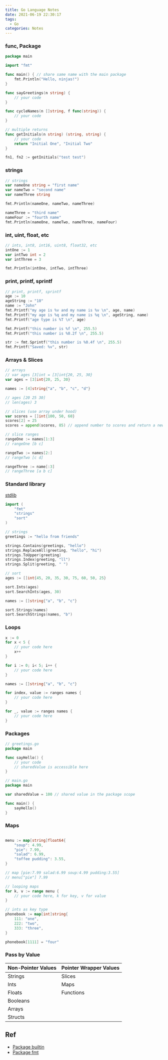 ```yaml
---
title: Go Language Notes
date: 2021-06-19 22:30:17
tags:
  - Go
categories: Notes
---
```


### func, Package

```go
package main

import "fmt"

func main() { // share same name with the main package
	fmt.Println("Hello, ninjas!")
}

func sayGreetings(n string) {
	// your code
}

func cycleNames(n []string, f func(string)) {
	// your code
}

// multiple returns 
func getInitials(n string) (string, string) {
	// your code
	return "Initial One", "Initial Two"
}

fn1, fn2 := getInitials("test test")

```

### strings

```go
// strings
var nameOne string = "first name"
var nameTwo = "second name"
var nameThree string

fmt.Println(nameOne, nameTwo, nameThree)

nameThree = "third name"
nameFour := "fourth name"
fmt.Println(nameOne, nameTwo, nameThree, nameFour)
```

### int, uint, float, etc

```go
// ints, int8, int16, uint8, float32, etc
intOne := 1
var intTwo int = 2
var intThree = 3

fmt.Println(intOne, intTwo, intThree)
```

### print, printf, sprintf

```go
// print, printf, sprintf
age := 10
ageString := "10"
name := "John"
fmt.Printf("my age is %v and my name is %v \n", age, name)
fmt.Printf("my age is %q and my name is %q \n", ageString, name)
fmt.Printf("age type is %T \n", age)

fmt.Printf("this number is %f \n", 255.5)
fmt.Printf("this number is %0.2f \n", 255.5)

str := fmt.Sprintf("this number is %0.4f \n", 255.5)
fmt.Printf("Saved: %v", str)
```

### Arrays & Slices

```go
// arrays
// var ages [3]int = [3]int{20, 25, 30}
var ages = [3]int{20, 25, 30}

names := [4]string{"a", "b", "c", "d"}

// ages [20 25 30]
// len(ages) 3

// slices (use array under hood)
var scores = []int{100, 50, 60}
scores[2] = 25
scores = append(scores, 85) // append number to scores and return a new one

// slice ranges
rangeOne := names[1:3]
// rangeOne [b c]

rangeTwo := names[2:]
// rangeTwo [c d]

rangeThree := name[:3]
// rangeThree [a b c]

```

### Standard library

[stdlib](https://golang.org/pkg/#stdlib)

```go
import (
	"fmt"
	"strings"
	"sort"
)

// strings
greetings := "hello from friends"

strings.Contains(greetings, "hello")
strings.ReplaceAll(greeting, "hello", "hi")
strings.ToUpper(greeting)
strings.Index(greeting, "ll")
strings.Split(greeting, " ")

// sort
ages := []int{45, 20, 35, 30, 75, 60, 50, 25}

sort.Ints(ages)
sort.SearchInts(ages, 30)

names := []string{"a", "b", "c"}

sort.Strings(names)
sort.SearchStrings(names, "b")

```

### Loops

```go
x := 0
for x < 5 {
	// your code here
	x++
}

for i := 0; i< 5; i++ {
	// your code here
}

names := []string{"a", "b", "c"}

for index, value := ranges names {
	// your code here
}

for _, value := ranges names {
	// your code here
}

```

### Packages

```go
// greetings.go
package main

func sayHello() {
	// your code
	// sharedValue is accessible here
}

// main.go
package main

var sharedValue = 100 // shared value in the package scope

func main() {
	sayHello()
}

```

### Maps

```go

menu := map[string]float64{
	"soup": 4.99,
	"pie": 7.99,
	"salad": 6.99,
	"toffee pudding": 3.55,
}

// map [pie:7.99 salad:6.99 soup:4.99 pudding:3.55]
// menu["pie"] 7.99

// looping maps
for k, v := range menu {
	// your code here, k for key, v for value
}

// ints as key type
phonebook := map[int]string{
	111: "one",
	222: "two",
	333: "three",
}

phonebook[1111] = "four"

```

### Pass by Value


Non-Pointer Values | Pointer Wrapper Values
--- | ---
Strings | Slices
Ints | Maps
Floats | Functions
Booleans | 
Arrays |
Structs | 


## Ref

- [Package builtin](https://golang.org/pkg/builtin/)
- [Package fmt](https://golang.org/pkg/fmt/)
